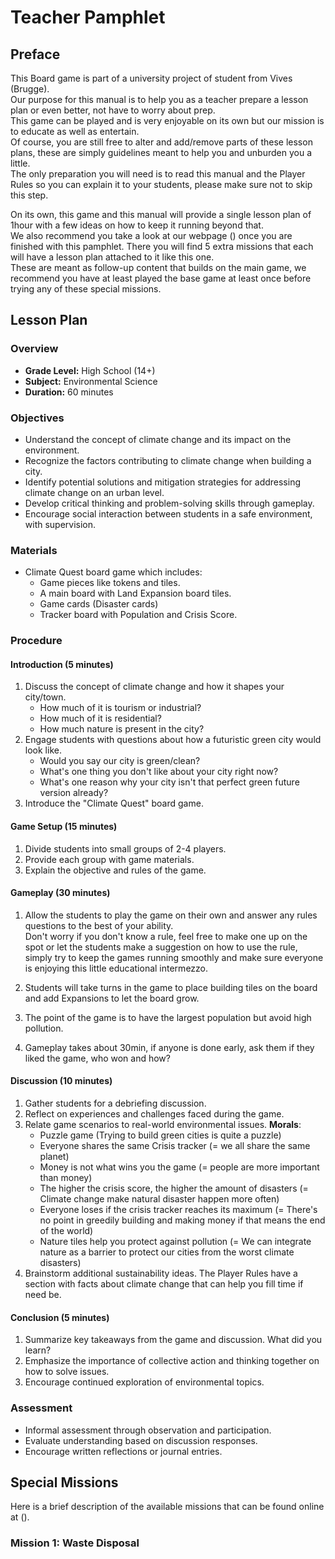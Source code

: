 # Teacher Pamphlet

## Preface
This Board game is part of a university project of student from Vives (Brugge).\
Our purpose for this manual is to help you as a teacher prepare a lesson plan or even better, not have to worry about prep.\
This game can be played and is very enjoyable on its own but our mission is to educate as well as entertain.\
Of course, you are still free to alter and add/remove parts of these lesson plans, these are simply guidelines meant to help you and unburden you a little.\
The only preparation you will need is to read this manual and the Player Rules so you can explain it to your students, please make sure not to skip this step.

On its own, this game and this manual will provide a single lesson plan of 1hour with a few ideas on how to keep it running beyond that.\
We also recommend you take a look at our webpage () once you are finished with this pamphlet. 
There you will find 5 extra missions that each will have a lesson plan attached to it like this one.\
These are meant as follow-up content that builds on the main game, we recommend you have at least played the base game at least once before trying any of these special missions.

## Lesson Plan
### Overview
- **Grade Level:** High School (14+)
- **Subject:** Environmental Science
- **Duration:** 60 minutes

### Objectives
- Understand the concept of climate change and its impact on the environment.
- Recognize the factors contributing to climate change when building a city.
- Identify potential solutions and mitigation strategies for addressing climate change on an urban level.
- Develop critical thinking and problem-solving skills through gameplay.
- Encourage social interaction between students in a safe environment, with supervision.

### Materials
- Climate Quest board game which includes:
    - Game pieces like tokens and tiles.
    - A main board with Land Expansion board tiles.
    - Game cards (Disaster cards)
    - Tracker board with Population and Crisis Score.  

### Procedure

#### Introduction (5 minutes)
1. Discuss the concept of climate change and how it shapes your city/town.
   - How much of it is tourism or industrial?
   - How much of it is residential?
   - How much nature is present in the city?
2. Engage students with questions about how a futuristic green city would look like.
   - Would you say our city is green/clean?
   - What's one thing you don't like about your city right now?
   - What's one reason why your city isn't that perfect green future version already?
4. Introduce the "Climate Quest" board game.

#### Game Setup (15 minutes)
1. Divide students into small groups of 2-4 players.
2. Provide each group with game materials.
3. Explain the objective and rules of the game.

#### Gameplay (30 minutes)
1. Allow the students to play the game on their own and answer any rules questions to the best of your ability.\
   Don't worry if you don't know a rule, feel free to make one up on the spot or let the students make a suggestion on how to use the rule,\
   simply try to keep the games running smoothly and make sure everyone is enjoying this little educational intermezzo.

2. Students will take turns in the game to place building tiles on the board and add Expansions to let the board grow.
3. The point of the game is to have the largest population but avoid high pollution.
4. Gameplay takes about 30min, if anyone is done early, ask them if they liked the game, who won and how?

#### Discussion (10 minutes)
1. Gather students for a debriefing discussion.
2. Reflect on experiences and challenges faced during the game.
3. Relate game scenarios to real-world environmental issues. **Morals**:
   - Puzzle game (Trying to build green cities is quite a puzzle)
   - Everyone shares the same Crisis tracker (= we all share the same planet)
   - Money is not what wins you the game (= people are more important than money)
   - The higher the crisis score, the higher the amount of disasters (= Climate change make natural disaster happen more often)
   - Everyone loses if the crisis tracker reaches its maximum (= There's no point in greedily building and making money if that means the end of the world)
   - Nature tiles help you protect against pollution (= We can integrate nature as a barrier to protect our cities from the worst climate disasters)
5. Brainstorm additional sustainability ideas. The Player Rules have a section with facts about climate change that can help you fill time if need be.

#### Conclusion (5 minutes)
1. Summarize key takeaways from the game and discussion. What did you learn?
2. Emphasize the importance of collective action and thinking together on how to solve issues. 
3. Encourage continued exploration of environmental topics.

### Assessment
- Informal assessment through observation and participation.
- Evaluate understanding based on discussion responses.
- Encourage written reflections or journal entries.


## Special Missions
Here is a brief description of the available missions that can be found online at ().

### Mission 1: Waste Disposal


